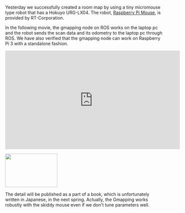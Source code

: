 Yesterday we successfully created a room map by using a tiny micromouse type robot that has a Hokuyo URG-LX04. The robot, <a href="http://products.rt-net.jp/micromouse/raspberry-pi-mouse">Raspberry Pi Mouse</a>, is provided by RT-Corporation. 

In the following movie, the gmapping node on ROS works on the laptop pc and the robot sends the scan data and its odometry to the laptop pc through ROS. We have also verified that the gmapping node can work on Raspberry Pi 3 with a standalone fashion. 

<iframe width="560" height="315" src="https://www.youtube.com/embed/b2kYQ11PUSI" frameborder="0" allowfullscreen></iframe>

<a href="https://lab.ueda.asia/wp-content/uploads/2016/12/map_cut_around.png"><img src="https://lab.ueda.asia/wp-content/uploads/2016/12/map_cut_around.png" alt="" width="167" height="107" class="alignright size-full wp-image-2675" /></a>

The detail will be published as a part of a book, which is unfortunately written in Japanese, in the next spring. Actually, the Gmapping works robustly with the skiddy mouse even if we don't tune parameters well. 


